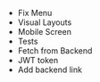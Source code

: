 - Fix Menu
- Visual Layouts
- Mobile Screen
- Tests
- Fetch from Backend
- JWT token
- Add backend link
